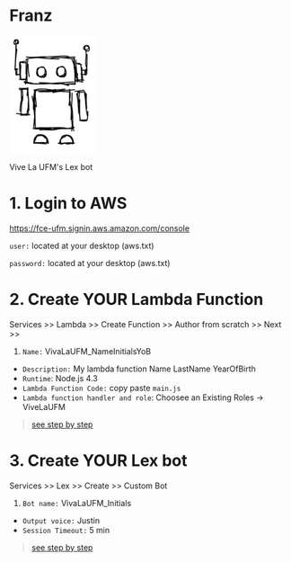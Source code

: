 # Franz
![alt text](.imgs/logo.png) 

Vive La UFM's Lex bot


# 1. Login to AWS

https://fce-ufm.signin.aws.amazon.com/console

`user:` located at your desktop (aws.txt)

`password:` located at your desktop (aws.txt)

# 2. Create YOUR Lambda Function 

Services >> Lambda >> Create Function >> Author from scratch >> Next >> 

1. `Name:` VivaLaUFM_NameInitialsYoB
- `Description:` My lambda function Name LastName YearOfBirth
- `Runtime`: Node.js 4.3
- `Lambda Function Code:` copy paste `main.js`
- `Lambda function handler and role`: Choosee an Existing Roles -> ViveLaUFM

> [see step by step ](.imgs/lambda.md)


# 3. Create YOUR Lex bot

Services >> Lex >> Create >> Custom Bot

1. `Bot name:` VivaLaUFM_Initials
- `Output voice:` Justin
- `Session Timeout:` 5 min

> [see step by step ](.imgs/lex.md)

